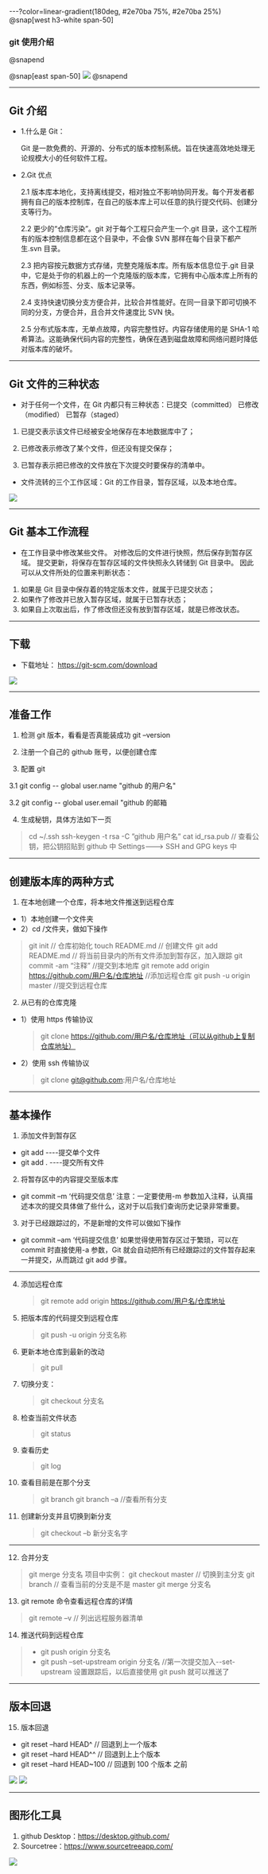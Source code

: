 ---?color=linear-gradient(180deg, #2e70ba 75%, #2e70ba 25%)
@snap[west h3-white span-50]

### git 使用介绍

@snapend

@snap[east span-50]
![](assets/img/circle.png)
@snapend

---

## Git 介绍

- 1.什么是 Git：

  Git 是一款免费的、开源的、分布式的版本控制系统。旨在快速高效地处理无论规模大小的任何软件工程。

- 2.Git 优点

  2.1 版本库本地化，支持离线提交，相对独立不影响协同开发。每个开发者都拥有自己的版本控制库，在自己的版本库上可以任意的执行提交代码、创建分支等行为。

  2.2 更少的“仓库污染”。git 对于每个工程只会产生一个.git 目录，这个工程所有的版本控制信息都在这个目录中，不会像 SVN 那样在每个目录下都产生.svn 目录。

  2.3 把内容按元数据方式存储，完整克隆版本库。所有版本信息位于.git 目录中，它是处于你的机器上的一个克隆版的版本库，它拥有中心版本库上所有的东西，例如标签、分支、版本记录等。

  2.4 支持快速切换分支方便合并，比较合并性能好。在同一目录下即可切换不同的分支，方便合并，且合并文件速度比 SVN 快。

  2.5 分布式版本库，无单点故障，内容完整性好。内容存储使用的是 SHA-1 哈希算法。这能确保代码内容的完整性，确保在遇到磁盘故障和网络问题时降低对版本库的破坏。

---

## Git 文件的三种状态

- 对于任何一个文件，在 Git 内都只有三种状态：已提交（committed） 已修改（modified） 已暂存（staged）

1. 已提交表示该文件已经被安全地保存在本地数据库中了；

2. 已修改表示修改了某个文件，但还没有提交保存；

3. 已暂存表示把已修改的文件放在下次提交时要保存的清单中。

- 文件流转的三个工作区域：Git 的工作目录，暂存区域，以及本地仓库。

![](assets/img/picture.jpg)

---

## Git 基本工作流程

- 在工作目录中修改某些文件。
  对修改后的文件进行快照，然后保存到暂存区域。
  提交更新，将保存在暂存区域的文件快照永久转储到 Git 目录中。
  因此可以从文件所处的位置来判断状态：

1. 如果是 Git 目录中保存着的特定版本文件，就属于已提交状态；
2. 如果作了修改并已放入暂存区域，就属于已暂存状态；
3. 如果自上次取出后，作了修改但还没有放到暂存区域，就是已修改状态。

---

## 下载

- 下载地址： https://git-scm.com/download

![](assets/img/picture1.png)

---

## 准备工作

1. 检测 git 版本，看看是否真能装成功
   git –version

2. 注册一个自己的 github 账号，以便创建仓库

3. 配置 git

3.1 git config -- global user.name "github 的用户名"

3.2 git config -- global user.email "github 的邮箱

4. 生成秘钥，具体方法如下一页

> cd ~/.ssh
> ssh-keygen -t rsa -C ”github 用户名”
> cat id_rsa.pub // 查看公钥，把公钥招贴到 github 中 Settings---> SSH and GPG keys 中

---

## 创建版本库的两种方式

1. 在本地创建一个仓库，将本地文件推送到远程仓库

- 1）本地创建一个文件夹
- 2）cd /文件夹，做如下操作

> git init // 仓库初始化
> touch README.md // 创建文件
> git add README.md // 将当前目录内的所有文件添加到暂存区，加入跟踪
> git commit -am “注释” //提交到本地库
> git remote add origin https://github.com/用户名/仓库地址 //添加远程仓库
> git push -u origin master //提交到远程仓库

2. 从已有的仓库克隆

- 1）使用 https 传输协议
  > git clone https://github.com/用户名/仓库地址（可以从github上复制仓库地址）
- 2）使用 ssh 传输协议
  > git clone git@github.com:用户名/仓库地址

---

## 基本操作

1. 添加文件到暂存区

- git add <filename> ----提交单个文件
- git add . ----提交所有文件

2. 将暂存区中的内容提交至版本库

- git commit –m ‘代码提交信息’
  注意：一定要使用-m 参数加入注释，认真描述本次的提交具体做了些什么，这对于以后我们查询历史记录非常重要。

3. 对于已经跟踪过的，不是新增的文件可以做如下操作

- git commit –am ‘代码提交信息’
  如果觉得使用暂存区过于繁琐，可以在 commit 时直接使用-a 参数，Git 就会自动把所有已经跟踪过的文件暂存起来一并提交，从而跳过 git add 步骤。

---

4. 添加远程仓库

   > git remote add origin https://github.com/用户名/仓库地址

5. 把版本库的代码提交到远程仓库

   > git push -u origin 分支名称

6. 更新本地仓库到最新的改动

   > git pull

7. 切换分支：
   > git checkout 分支名
8. 检查当前文件状态

   > git status

9. 查看历史

   > git log

10. 查看目前是在那个分支

    > git branch
    > git branch –a //查看所有分支

11. 创建新分支并且切换到新分支

    > git checkout –b 新分支名字

---

12. 合并分支

> git merge 分支名
> 项目中实例：
> git checkout master // 切换到主分支
> git branch // 查看当前的分支是不是 master
> git merge 分支名

13. git remote 命令查看远程仓库的详情

> git remote –v // 列出远程服务器清单

14. 推送代码到远程仓库

> - git push origin 分支名
> - git push –set-upstream origin 分支名 //第一次提交加入--set-upstream 设置跟踪后，以后直接使用 git push 就可以推送了

---

## 版本回退

15. 版本回退

- git reset –hard HEAD^ // 回退到上一个版本
- git reset –hard HEAD^^ // 回退到上上个版本
- git reset –hard HEAD~100 // 回退到 100 个版本 之前

![](assets/img/picture2.png)
![](assets/img/picture3.png)

---

## 图形化工具

1. github Desktop：https://desktop.github.com/
2. Sourcetree：https://www.sourcetreeapp.com/

![](assets/img/picture4.png)
